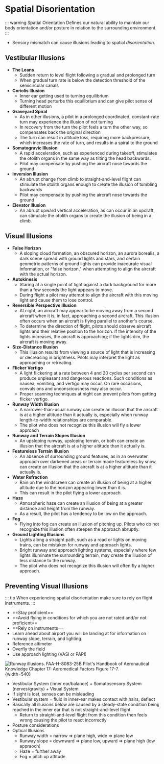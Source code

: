 # Spatial Disorientation

::: warning Spatial Orientation
Defines our natural ability to maintain our body orientation and/or posture in relation to the surrounding environment.
:::

* Sensory mismatch can cause illusions leading to spatial *disorientation*.

## Vestibular Illusions

* **The Leans**
  * Sudden return to level flight following a gradual and prolonged turn
  * When gradual turn rate is below the detection threshold of the semicircular canals
* **Coriolis Illusion**
  * Inner ear getting used to turning equilibrium
  * Turning head perturbs this equilibrium and can give pilot sense of different motion
* **Graveyard Spiral**
  * As in other illusions, a pilot in a prolonged coordinated, constant-rate turn may experience the illusion of not turning
  * In recovery from the turn the pilot feels a turn the other way, so compensates back the original direction
  * The turn can result in altitude loss, requiring more backpressure, which increases the rate of turn, and results in a spiral to the ground
* **Somatogravic Illusion**
  * A rapid acceleration, such as experienced during takeoff, stimulates the otolith organs in the same way as tilting the head backwards.
  * Pilot may compensate by pushing the aircraft nose towards the ground
* **Inversion Illusion**
  * An abrupt change from climb to straight-and-level flight can stimulate the otolith organs enough to create the illusion of tumbling backwards
  * Pilot may compensate by pushing the aircraft nose towards the ground
* **Elevator Illusion**
  * An abrupt upward vertical acceleration, as can occur in an updraft, can stimulate the otolith organs to create the illusion of being in a climb.

## Visual Illusions

* **False Horizon**
  * A sloping cloud formation, an obscured horizon, an aurora borealis, a dark scene spread with ground lights and stars, and certain geometric patterns of ground lights can provide inaccurate visual information, or "false horizon," when attempting to align the aircraft with the actual horizon.
* **Autokinesis**
  * Staring at a single point of light against a dark background for more than a few seconds the light appears to move.
  * During flight a pilot may attempt to align the aircraft with this moving light and cause them to lose control.
* **Reversible Perspective Illusion**
  * At night, an aircraft may appear to be moving away from a second aircraft when it is, in fact, approaching a second aircraft. This illusion often occurs when an aircraft is flying parallel to another's course.
  * To determine the direction of flight, pilots should observe aircraft lights and their relative position to the horizon. If the intensity of the lights increases, the aircraft is approaching; if the lights dim, the aircraft is moving away.
* **Size-Distance Illusion**
  * This illusion results from viewing a source of light that is increasing or decreasing in brightness. Pilots may interpret the light as approaching or retreating.
* **Flicker Vertigo**
  * A light flickering at a rate between 4 and 20 cycles per second can produce unpleasant and dangerous reactions. Such conditions as nausea, vomiting, and vertigo may occur. On rare occasions, convulsions and unconsciousness may also occur.
  * Proper scanning techniques at night can prevent pilots from getting flicker vertigo.
* **Runway Width Illusion**
  * A narrower-than-usual runway can create an illusion that the aircraft is at a higher altitude than it actually is, especially when runway length-to-width relationships are comparable.
  * The pilot who does not recognize this illusion will fly a lower approach
* **Runway and Terrain Slopes Illusion**
  * An upsloping runway, upsloping terrain, or both can create an illusion that the aircraft is at a higher altitude than it actually is.
* **Featureless Terrain Illusion**
  * An absence of surrounding ground features, as in an overwater approach over darkened areas or terrain made featureless by snow, can create an illusion that the aircraft is at a higher altitude than it actually is.
* **Water Refraction**
  * Rain on the windscreen can create an illusion of being at a higher altitude due to the horizon appearing lower than it is.
  * This can result in the pilot flying a lower approach.
* **Haze**
  * Atmospheric haze can create an illusion of being at a greater distance and height from the runway.
  * As a result, the pilot has a tendency to be low on the approach.
* **Fog**
  * Flying into fog can create an illusion of pitching up. Pilots who do not recognize this illusion often steepen the approach abruptly.
* **Ground Lighting Illusions**
  * Lights along a straight path, such as a road or lights on moving trains, can be mistaken for runway and approach lights.
  * Bright runway and approach lighting systems, especially where few lights illuminate the surrounding terrain, may create the illusion of less distance to the runway.
  * The pilot who does not recognize this illusion will often fly a higher approach.

## Preventing Visual Illusions

::: tip
When experiencing spatial disorientation make sure to rely on flight instruments.
:::

* ==Stay proficient==
* ==Avoid flying in conditions for which you are not rated and/or not proficient==
* ==Rely on instruments==
* Learn ahead about airport you will be landing at for information on runway slope, terrain, and lighting.
* Reference altimeter
* Overfly the field
* Use approach lighting (VASI or PAPI)

![Runway illusions. [FAA-H-8083-25B Pilot's Handbook of Aeronautical Knowledge](https://www.faa.gov/regulations_policies/handbooks_manuals/aviation/phak) [Chapter 17: Aeromedical Factors](https://www.faa.gov/sites/faa.gov/files/regulations_policies/handbooks_manuals/aviation/phak/19_phak_ch17.pdf) Figure 17-7.](/img/phak/phak-figure-17-7-runway-illusions.jpg){width=540}

* Vestibular System (inner ear/balance) + Somatosensory System (nerves/gravity) + Visual System
* If sight is lost, senses can be misleading
* Vestibular system = fluid in inner-ear makes contact with hairs, deflect
* Basically all illusions below are caused by a steady-state condition being reached in the inner ear that is not straight-and-level flight
  * Return to straight-and-level flight from this condition then feels wrong causing the pilot to react incorrectly
* Posture considerations
* Optical Illusions
  * Runway width = narrow => plane high, wide => plane low
  * Runway slope = downward => plane low, upward => plane high (low appraoch)
  * Haze = further away
  * Fog = pitch up attitude
